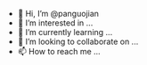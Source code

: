 - 👋 Hi, I’m @panguojian
- 👀 I’m interested in ...
- 🌱 I’m currently learning ...
- 💞️ I’m looking to collaborate on ...
- 📫 How to reach me ...

<!---
panguojian/panguojian is a ✨ special ✨ repository because its `README.md` (this file) appears on your GitHub profile.
You can click the Preview link to take a look at your changes.
--->

